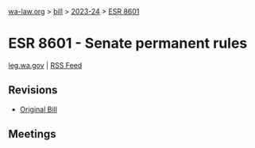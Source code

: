 [wa-law.org](/) > [bill](/bill/) > [2023-24](/bill/2023-24/) > [ESR 8601](/bill/2023-24/esr/8601/)

# ESR 8601 - Senate permanent rules
[leg.wa.gov](https://app.leg.wa.gov/billsummary?BillNumber=8601&Year=2023&Initiative=false) | [RSS Feed](./rss.xml)

## Revisions
* [Original Bill](1/)

## Meetings
